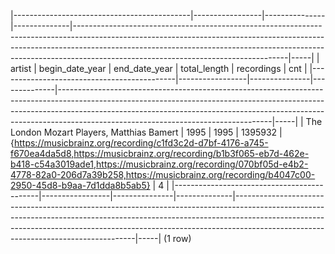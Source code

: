 |--------------------------------------------|-----------------|---------------|--------------|-----------------------------------------------------------------------------------------------------------------------------------------------------------------------------------------------------------------------------------------------------------------------------------------------|-----|
|                   artist                   | begin_date_year | end_date_year | total_length |                                                                                                                                          recordings                                                                                                                                           | cnt |
|--------------------------------------------|-----------------|---------------|--------------|-----------------------------------------------------------------------------------------------------------------------------------------------------------------------------------------------------------------------------------------------------------------------------------------------|-----|
| The London Mozart Players, Matthias Bamert |            1995 |          1995 |      1395932 | {https://musicbrainz.org/recording/c1fd3c2d-d7bf-4176-a745-f670ea4da5d8,https://musicbrainz.org/recording/b1b3f065-eb7d-462e-b418-c54a3019ade1,https://musicbrainz.org/recording/070bf05d-e4b2-4778-82a0-206d7a39b258,https://musicbrainz.org/recording/b4047c00-2950-45d8-b9aa-7d1dda8b5ab5} |   4 |
|--------------------------------------------|-----------------|---------------|--------------|-----------------------------------------------------------------------------------------------------------------------------------------------------------------------------------------------------------------------------------------------------------------------------------------------|-----|
(1 row)

